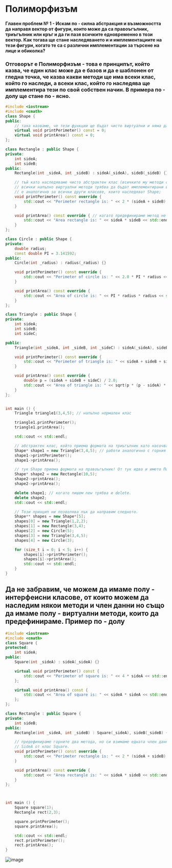 # Полиморфизъм

#### Главен проблем № 1 - Искам по - силна абстракция и възможността да направя вектор от фигури, които може да са правоъгълник, триъгълник или кръг и да ги пазя всичките едновременно в този вектор. Как тогава ще стане наследяването и и имплементациите на тези фигури, когато те са с различни имплементации за търсене на лице и обиколка?

### Отговорът е Полиморфизъм - това е принципът, който казва, че един клас може да е базов и да е шаблонен от гледна точка, че казва какви методи ще има всеки клас, който го наследи, а всеки клас, който го наследява ще имплементира тези по свой собствен начин. В примера по - долу ще стане по - ясно.

```c++
#include <iostream>
#include <cmath>
class Shape {
public:
    // така казваме, че тези функции ще бъдат чисто виртуални и няма да има нужда да им пишем имплементация
    virtual void printPerimeter() const = 0;
    virtual void printArea() const = 0;
};

class Rectangle : public Shape {
private:
    int sideA;
    int sideB;
public:
    Rectangle(int _sideA, int _sideB) : sideA(_sideA), sideB(_sideB) {}

    // тъй като наследяваме чисто абстрактен клас (всичките му методи са напълно виртуални)
    // всички напълно виртуални методи трябва да бъдат имплементирани в клас Rectangle и това
    // е аналогично за всички други класове, които наследяват Shape;
    void printPerimeter() const override {
        std::cout << "Perimeter rectangle is: " << 2 * (sideA + sideB) << std::endl;
    }

    void printArea() const override { // когато предефинираме метод не е зле да пишем по един "override"
        std::cout << "Area rectangle is: " << sideA * sideB << std::endl;
    }
};

class Circle : public Shape {
private:
    double radius;
    const double PI = 3.141592;
public:
    Circle(int _radius) : radius(_radius) {}

    void printPerimeter() const override {
        std::cout << "Perimeter of circle is: " << 2.0 * PI * radius << std::endl;
    }

    void printArea() const override {
        std::cout << "Area of circle is: " << PI * radius * radius << std::endl;
    }
};

class Triangle : public Shape {
private:
    int sideA;
    int sideB;
    int sideC;

public:
    Triangle(int _sideA, int _sideB, int _sideC) : sideA(_sideA), sideB(_sideB), sideC(_sideC) {}

    void printPerimeter() const override {
        std::cout << "Perimeter of triangle is: " << sideA + sideB + sideC << std::endl;
    }

    void printArea() const override {
        double p = (sideA + sideB + sideC) / 2.0;
        std::cout << "Area of triangle is: " << sqrt(p * (p - sideA) * (p - sideB) * (p - sideC)) << std::endl;
    }
};


int main () {
    Triangle triangle1(3,4,5); // напълно нормален клас

    triangle1.printPerimeter();
    triangle1.printArea();

    std::cout << std::endl;

    // абстрактен клас, който приема формата на триъгълник като насочва указател към новосъздадения обект.
    Shape* shape1 = new Triangle(3,4,5); // работи аналогично с горния клас.
    shape1->printPerimeter();
    shape1->printArea();

    // тук Shape приема формата на правоъгълник! От тук идва и името Поли- (много) морф- (форма) изъм;
    Shape* shape2 = new Rectangle(10,5);
    shape2->printArea();
    shape2->printArea();

    delete shape1; // когато пишем new трябва и delete.
    delete shape2;
    std::cout << std::endl;

    // Този принцип ни позволява пък да направим следното.
    Shape** shapes = new Shape*[5];
    shapes[0] = new Triangle(1,2,2);
    shapes[1] = new Rectangle(3,4);
    shapes[2] = new Circle(5);
    shapes[3] = new Triangle(3,4,5);
    shapes[4] = new Circle(3);

    for (size_t i = 0; i < 5; i++) {
        shapes[i]->printPerimeter();
        shapes[i]->printArea();
        std::cout << std::endl;
    }
}
```

## Да не забравим, че можем да имаме полу - интерфеисни класове, от които можем да наследим някои методи и член данни но също да имаме полу - виртуални методи, които да предефинираме. Пример по - долу

```c++
#include <iostream>
#include <cmath>
class Square {
protected:
    int sideA;
public:
    Square(int _sideA) : sideA(_sideA) {}

    virtual void printPerimeter() const {
        std::cout << "Perimeter of square is: " << 4 * sideA << std::endl;
    };

    virtual void printArea() const {
        std::cout << "Area of square is: " << sideA * sideA << std::endl;
    };
};

class Rectangle : public Square {
private:
    int sideB;
public:
    Rectangle(int _sideA, int _sideB) : Square(_sideA), sideB(_sideB) {}

    // предефинираме горните два метода, но си взимаме едната член данна
    // SideA от клас Square.
    void printPerimeter() const override {
        std::cout << "Perimeter rectangle is: " << 2 * (sideA + sideB) << std::endl;
    }

    void printArea() const override {
        std::cout << "Area rectangle is: " << sideA * sideB << std::endl;
    }
};



int main () {
    Square square(1);
    Rectangle rect(2,3);

    square.printPerimeter();
    square.printArea();

    std::cout << std::endl;
    rect.printPerimeter();
    rect.printArea();
}
```

![image](https://user-images.githubusercontent.com/37977687/234769072-e78c6e12-4f87-483b-9330-59cac2d39936.png)
